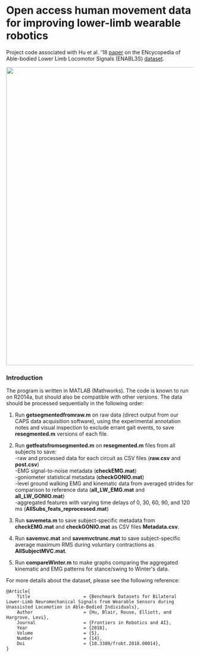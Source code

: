 # Open access human movement data for improving lower-limb wearable robotics
Project code associated with Hu et al. '18 [paper](https://doi.org/10.3389/frobt.2018.00014) on the ENcycopedia of Able-bodied Lower Limb Locomotor Signals (ENABL3S) [dataset](https://doi.org/10.6084/m9.figshare.5362627). 

<p align="center">
  <img style="float: center;" src="http://blair-hu.github.io/img/OpenSourceDataset1.jpg" width="800">
</p>

### Introduction
The program is written in MATLAB (Mathworks). The code is known to run on R2014a, but should also be compatible with other versions. The data should be processed sequentially in the following order: 

1. Run **getsegmentedfromraw.m** on raw data (direct output from our CAPS data acquisition software), using the experimental annotation notes and visual inspection to exclude errant gait events, to save **resegmented.m** versions of each file.

2. Run **getfeatsfromsegmented.m** on **resegmented.m** files from all subjects to save:<br/>
-raw and processed data for each circuit as CSV files (**raw.csv** and **post.csv**)<br/>
-EMG signal-to-noise metadata (**checkEMG.mat**)<br/>
-goniometer statistical metadata (**checkGONIO.mat**)<br/>
-level ground walking EMG and kinematic data from averaged strides for comparison to reference data (**all_LW_EMG.mat** and **all_LW_GONIO.mat**)<br/>
-aggregated features with varying time delays of 0, 30, 60, 90, and 120 ms (**AllSubs_feats_reprocessed.mat**)

3. Run **savemeta.m** to save subject-specific metadata from **checkEMG.mat** and **checkGONIO.mat** as CSV files **Metadata.csv**.

4. Run **savemvc.mat** and **savemvctrunc.mat** to save subject-specific average maximum RMS during voluntary contractions as **AllSubjectMVC.mat**. 

5. Run **compareWinter.m** to make graphs comparing the aggregated kinematic and EMG patterns for stance/swing to Winter's data.

For more details about the dataset, please see the following reference:

    @Article{
        Title                    = {Benchmark Datasets for Bilateral Lower-Limb Neuromechanical Signals from Wearable Sensors during Unassisted Locomotion in Able-Bodied Individuals},
        Author                   = {Hu, Blair, Rouse, Elliott, and Hargrove, Levi},
        Journal                  = {Frontiers in Robotics and AI},
        Year                     = {2018},
        Volume                   = {5},
        Number                   = {14},
        Doi                      = {10.3389/frobt.2018.00014},
    }
